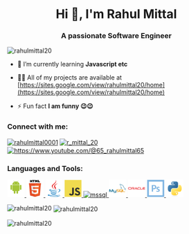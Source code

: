 <h1 align="center">Hi 👋, I'm Rahul Mittal</h1>
<h3 align="center">A passionate Software Engineer</h3>

<p align="left"> <img src="https://komarev.com/ghpvc/?username=rahulmittal20&label=Profile%20views&color=0e75b6&style=flat" alt="rahulmittal20" /> </p>

- 🌱 I’m currently learning **Javascript etc**

- 👨‍💻 All of my projects are available at [https://sites.google.com/view/rahulmittal20/home](https://sites.google.com/view/rahulmittal20/home)

- ⚡ Fun fact **I am funny 😉😉**

<h3 align="left">Connect with me:</h3>
<p align="left">
<a href="https://twitter.com/rahulmittal0001" target="blank"><img align="center" src="https://raw.githubusercontent.com/rahuldkjain/github-profile-readme-generator/master/src/images/icons/Social/twitter.svg" alt="rahulmittal0001" height="30" width="40" /></a>
<a href="https://instagram.com/r_mittal_20" target="blank"><img align="center" src="https://raw.githubusercontent.com/rahuldkjain/github-profile-readme-generator/master/src/images/icons/Social/instagram.svg" alt="r_mittal_20" height="30" width="40" /></a>
<a href="https://www.youtube.com/c/65_rahulmittal65" target="blank"><img align="center" src="https://raw.githubusercontent.com/rahuldkjain/github-profile-readme-generator/master/src/images/icons/Social/youtube.svg" alt="https://www.youtube.com/@65_rahulmittal65" height="30" width="40" /></a>
</p>

<h3 align="left">Languages and Tools:</h3>
<p align="left"> <a href="https://developer.android.com" target="_blank" rel="noreferrer"> <img src="https://raw.githubusercontent.com/devicons/devicon/master/icons/android/android-original-wordmark.svg" alt="android" width="40" height="40"/> </a> <a href="https://www.w3.org/html/" target="_blank" rel="noreferrer"> <img src="https://raw.githubusercontent.com/devicons/devicon/master/icons/html5/html5-original-wordmark.svg" alt="html5" width="40" height="40"/> </a> <a href="https://www.java.com" target="_blank" rel="noreferrer"> <img src="https://raw.githubusercontent.com/devicons/devicon/master/icons/java/java-original.svg" alt="java" width="40" height="40"/> </a> <a href="https://developer.mozilla.org/en-US/docs/Web/JavaScript" target="_blank" rel="noreferrer"> <img src="https://raw.githubusercontent.com/devicons/devicon/master/icons/javascript/javascript-original.svg" alt="javascript" width="40" height="40"/> </a> <a href="https://www.microsoft.com/en-us/sql-server" target="_blank" rel="noreferrer"> <img src="https://www.svgrepo.com/show/303229/microsoft-sql-server-logo.svg" alt="mssql" width="40" height="40"/> </a> <a href="https://www.mysql.com/" target="_blank" rel="noreferrer"> <img src="https://raw.githubusercontent.com/devicons/devicon/master/icons/mysql/mysql-original-wordmark.svg" alt="mysql" width="40" height="40"/> </a> <a href="https://www.oracle.com/" target="_blank" rel="noreferrer"> <img src="https://raw.githubusercontent.com/devicons/devicon/master/icons/oracle/oracle-original.svg" alt="oracle" width="40" height="40"/> </a> <a href="https://www.photoshop.com/en" target="_blank" rel="noreferrer"> <img src="https://raw.githubusercontent.com/devicons/devicon/master/icons/photoshop/photoshop-line.svg" alt="photoshop" width="40" height="40"/> </a> <a href="https://www.python.org" target="_blank" rel="noreferrer"> <img src="https://raw.githubusercontent.com/devicons/devicon/master/icons/python/python-original.svg" alt="python" width="40" height="40"/> </a> </p>

<p><img align="left" src="https://github-readme-stats.vercel.app/api/top-langs?username=rahulmittal20&show_icons=true&locale=en&layout=compact" alt="rahulmittal20" /></p>

<p>&nbsp;<img align="center" src="https://github-readme-stats.vercel.app/api?username=rahulmittal20&show_icons=true&locale=en" alt="rahulmittal20" /></p>

<p><img align="center" src="https://github-readme-streak-stats.herokuapp.com/?user=rahulmittal20&" alt="rahulmittal20" /></p>
